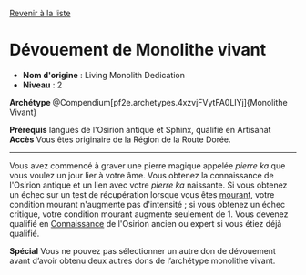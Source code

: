 [Revenir à la liste](..)

# Dévouement de Monolithe vivant

 * **Nom d'origine** : Living Monolith Dedication
 * **Niveau** : 2


<div><strong>Archétype&nbsp;</strong>@Compendium[pf2e.archetypes.4xzvjFVytFA0LIYj]{Monolithe Vivant}</div>
<p><span id="ctl00_MainContent_DetailedOutput"><strong>Prérequis</strong> langues de l'Osirion antique et Sphinx, qualifié en Artisanat<br><strong>Accès</strong> Vous êtes originaire de la Région de la Route Dorée.<br></span></p>
<hr>
<p>Vous avez commencé à graver une pierre magique appelée <em>pierre ka</em> que vous voulez un jour lier à votre âme. Vous obtenez la connaissance de l'Osirion antique et un lien avec votre <em>pierre ka</em> naissante. Si vous obtenez un échec sur un test de récupération lorsque vous êtes <a href="https://2e.aonprd.com/Conditions.aspx?ID=11">mourant</a>, votre condition mourant n'augmente pas d'intensité ; si vous obtenez un échec critique, votre condition mourant augmente seulement de 1. Vous devenez qualifié en  <a href="https://2e.aonprd.com/Skills.aspx?ID=8">Connaissance</a> de l'Osirion ancien ou expert si vous étiez déjà qualifié.</p>
<p><strong>Spécial</strong> Vous ne pouvez pas sélectionner un autre don de dévouement avant d’avoir obtenu deux autres dons de l’archétype monolithe vivant.&nbsp;</p>